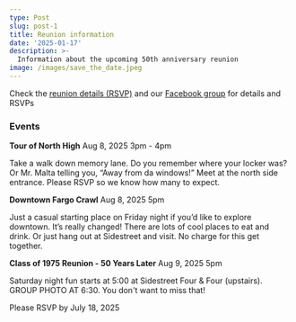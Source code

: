```yaml
---
type: Post
slug: post-1
title: Reunion information
date: '2025-01-17'
description: >-
  Information about the upcoming 50th anniversary reunion
image: /images/save_the_date.jpeg
---
```


Check the <a href='https://www.alumniclass.com/north-high-school-spartans-fargo-nd/reunion-class-of-1975/?r=119424' target='_blank'>reunion details (RSVP)</a> and our <a href='https://www.facebook.com/groups/243996008974327/' target='_blank'>Facebook group</a> for details and RSVPs

### Events
**Tour of North High**
Aug 8, 2025 3pm - 4pm

Take a walk down memory lane. Do you remember where your locker was? Or Mr. Malta telling you, “Away from da windows!” Meet at the north side entrance. Please RSVP so we know how many to expect.

**Downtown Fargo Crawl**
Aug 8, 2025 5pm

Just a casual starting place on Friday night if you’d like to explore downtown. It’s really changed! There are lots of cool places to eat and drink. Or just hang out at Sidestreet and visit. No charge for this get together.

**Class of 1975 Reunion - 50 Years Later**
Aug 9, 2025 5pm

Saturday night fun starts at 5:00 at Sidestreet Four & Four (upstairs).
GROUP PHOTO AT 6:30. You don't want to miss that!

Please RSVP by July 18, 2025
